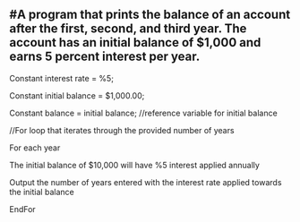 #A program that prints the balance of an account after the first, second, and third year. The account has an initial balance of $1,000 and earns 5 percent interest per year.
------------------------------------------------------------------------------------------------------------------------------------------------
Constant interest rate = %5;

Constant initial balance = $1,000.00;

Constant balance = initial balance; //reference variable for initial balance

//For loop that iterates through the provided number of years

For each year

The initial balance of $10,000 will have %5 interest applied annually 

Output the number of years entered with the interest rate applied towards the initial balance

EndFor

